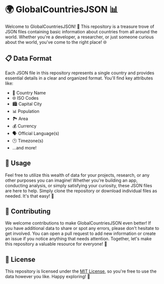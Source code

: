 # 🌍 GlobalCountriesJSON 📊

Welcome to GlobalCountriesJSON! 🎉 This repository is a treasure trove of JSON files containing basic information about countries from all around the world. Whether you're a developer, a researcher, or just someone curious about the world, you've come to the right place! 🌐

## 📋 Data Format

Each JSON file in this repository represents a single country and provides essential details in a clear and organized format. You'll find key attributes like:

- 📌 Country Name
- 🌐 ISO Codes
- 🏙️ Capital City
- 📊 Population
- 🏞️ Area
- 💰 Currency
- 🗣️ Official Language(s)
- 🕒 Timezone(s)
- ...and more!

## 🚀 Usage

Feel free to utilize this wealth of data for your projects, research, or any other purposes you can imagine! Whether you're building an app, conducting analysis, or simply satisfying your curiosity, these JSON files are here to help. Simply clone the repository or download individual files as needed. It's that easy! 🚀

## 🤝 Contributing

We welcome contributions to make GlobalCountriesJSON even better! If you have additional data to share or spot any errors, please don't hesitate to get involved. You can open a pull request to add new information or create an issue if you notice anything that needs attention. Together, let's make this repository a valuable resource for everyone! 🌟

## 📄 License

This repository is licensed under the [MIT License](LICENSE), so you're free to use the data however you like. Happy exploring! 🎈
